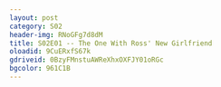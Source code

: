 ```yaml
---
layout: post 
category: S02 
header-img: RNoGFg7d8dM 
title: S02E01 -- The One With Ross' New Girlfriend 
oloadid: 9CuERxfS67k 
gdriveid: 0BzyFMnstuAWReXhxOXFJY01oRGc 
bgcolor: 961C1B
--- 
```

<!--more--> 
